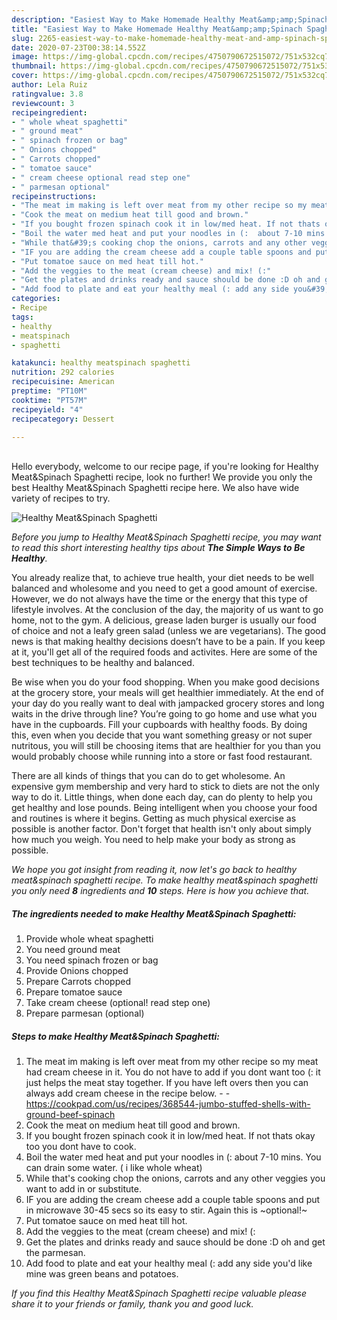 ```yaml
---
description: "Easiest Way to Make Homemade Healthy Meat&amp;amp;Spinach Spaghetti"
title: "Easiest Way to Make Homemade Healthy Meat&amp;amp;Spinach Spaghetti"
slug: 2265-easiest-way-to-make-homemade-healthy-meat-and-amp-spinach-spaghetti
date: 2020-07-23T00:38:14.552Z
image: https://img-global.cpcdn.com/recipes/4750790672515072/751x532cq70/healthy-meatspinach-spaghetti-recipe-main-photo.jpg
thumbnail: https://img-global.cpcdn.com/recipes/4750790672515072/751x532cq70/healthy-meatspinach-spaghetti-recipe-main-photo.jpg
cover: https://img-global.cpcdn.com/recipes/4750790672515072/751x532cq70/healthy-meatspinach-spaghetti-recipe-main-photo.jpg
author: Lela Ruiz
ratingvalue: 3.8
reviewcount: 3
recipeingredient:
- " whole wheat spaghetti"
- " ground meat"
- " spinach frozen or bag"
- " Onions chopped"
- " Carrots chopped"
- " tomatoe sauce"
- " cream cheese optional read step one"
- " parmesan optional"
recipeinstructions:
- "The meat im making is left over meat from my other recipe so my meat had cream cheese in it. You do not have to add if you dont want too (: it just helps the meat stay together. If you have left overs then you can always add cream cheese in the recipe below.  https://cookpad.com/us/recipes/368544-jumbo-stuffed-shells-with-ground-beef-spinach"
- "Cook the meat on medium heat till good and brown."
- "If you bought frozen spinach cook it in low/med heat. If not thats okay too you dont have to cook."
- "Boil the water med heat and put your noodles in (:  about 7-10 mins. You can drain some water. ( i like whole wheat)"
- "While that&#39;s cooking chop the onions, carrots and any other veggies you want to add in or substitute."
- "IF you are adding the cream cheese add a couple table spoons and put in microwave 30-45 secs so its easy to stir. Again this is ~optional!~"
- "Put tomatoe sauce on med heat till hot."
- "Add the veggies to the meat (cream cheese) and mix! (:"
- "Get the plates and drinks ready and sauce should be done :D oh and get the parmesan."
- "Add food to plate and eat your healthy meal (: add any side you&#39;d like mine was green beans and potatoes."
categories:
- Recipe
tags:
- healthy
- meatspinach
- spaghetti

katakunci: healthy meatspinach spaghetti 
nutrition: 292 calories
recipecuisine: American
preptime: "PT10M"
cooktime: "PT57M"
recipeyield: "4"
recipecategory: Dessert

---
```

<br>
Hello everybody, welcome to our recipe page, if you're looking for Healthy Meat&amp;Spinach Spaghetti recipe, look no further! We provide you only the best Healthy Meat&amp;Spinach Spaghetti recipe here. We also have wide variety of recipes to try.
<br>


![Healthy Meat&amp;Spinach Spaghetti](https://img-global.cpcdn.com/recipes/4750790672515072/751x532cq70/healthy-meatspinach-spaghetti-recipe-main-photo.jpg)

<i>Before you jump to Healthy Meat&amp;Spinach Spaghetti recipe, you may want to read this short interesting healthy tips about <strong>The Simple Ways to Be Healthy</strong>.</i>

You already realize that, to achieve true health, your diet needs to be well balanced and wholesome and you need to get a good amount of exercise. However, we do not always have the time or the energy that this type of lifestyle involves. At the conclusion of the day, the majority of us want to go home, not to the gym. A delicious, grease laden burger is usually our food of choice and not a leafy green salad (unless we are vegetarians). The good news is that making healthy decisions doesn’t have to be a pain. If you keep at it, you'll get all of the required foods and activites. Here are some of the best techniques to be healthy and balanced.

Be wise when you do your food shopping. When you make good decisions at the grocery store, your meals will get healthier immediately. At the end of your day do you really want to deal with jampacked grocery stores and long waits in the drive through line? You’re going to go home and use what you have in the cupboards. Fill your cupboards with healthy foods. By doing this, even when you decide that you want something greasy or not super nutritous, you will still be choosing items that are healthier for you than you would probably choose while running into a store or fast food restaurant.

There are all kinds of things that you can do to get wholesome. An expensive gym membership and very hard to stick to diets are not the only way to do it. Little things, when done each day, can do plenty to help you get healthy and lose pounds. Being intelligent when you choose your food and routines is where it begins. Getting as much physical exercise as possible is another factor. Don't forget that health isn't only about simply how much you weigh. You need to help make your body as strong as possible. 


<i>We hope you got insight from reading it, now let's go back to healthy meat&amp;spinach spaghetti recipe. To make healthy meat&amp;spinach spaghetti you only need <strong>8</strong> ingredients and <strong>10</strong> steps. Here is how you achieve that.
</i>

##### The ingredients needed to make Healthy Meat&amp;Spinach Spaghetti:

1. Provide  whole wheat spaghetti
1. You need  ground meat
1. You need  spinach frozen or bag
1. Provide  Onions chopped
1. Prepare  Carrots chopped
1. Prepare  tomatoe sauce
1. Take  cream cheese (optional! read step one)
1. Prepare  parmesan (optional)


##### Steps to make Healthy Meat&amp;Spinach Spaghetti:

1. The meat im making is left over meat from my other recipe so my meat had cream cheese in it. You do not have to add if you dont want too (: it just helps the meat stay together. If you have left overs then you can always add cream cheese in the recipe below. -  - https://cookpad.com/us/recipes/368544-jumbo-stuffed-shells-with-ground-beef-spinach
1. Cook the meat on medium heat till good and brown.
1. If you bought frozen spinach cook it in low/med heat. If not thats okay too you dont have to cook.
1. Boil the water med heat and put your noodles in (:  about 7-10 mins. You can drain some water. ( i like whole wheat)
1. While that&#39;s cooking chop the onions, carrots and any other veggies you want to add in or substitute.
1. IF you are adding the cream cheese add a couple table spoons and put in microwave 30-45 secs so its easy to stir. Again this is ~optional!~
1. Put tomatoe sauce on med heat till hot.
1. Add the veggies to the meat (cream cheese) and mix! (:
1. Get the plates and drinks ready and sauce should be done :D oh and get the parmesan.
1. Add food to plate and eat your healthy meal (: add any side you&#39;d like mine was green beans and potatoes.


<i>If you find this Healthy Meat&amp;Spinach Spaghetti recipe valuable please share it to your friends or family, thank you and good luck.</i>
